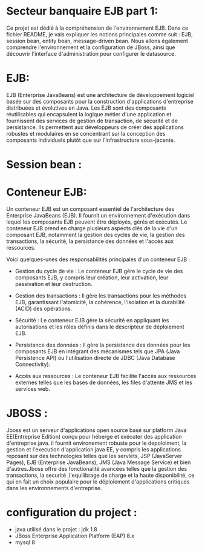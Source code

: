 # Secteur banquaire EJB part 1:
Ce projet est dédié à la compréhension de l'environnement EJB. Dans ce fichier README, je vais expliquer les notions principales comme suit : EJB, 
session bean, entity bean, message-driven bean. Nous allons également comprendre l'environnement et la configuration de JBoss, ainsi que découvrir l'interface d'administration pour configurer le datasource.

# EJB: 
  
EJB (Enterprise JavaBeans) est une architecture de développement logiciel basée sur des composants pour la construction d'applications d'entreprise distribuées et évolutives en Java.
 Les EJB sont des composants réutilisables qui encapsulent la logique métier d'une application et fournissent des services de gestion de transaction, de sécurité et de persistance.
 Ils permettent aux développeurs de créer des applications robustes et modulaires en se concentrant sur la conception des composants individuels plutôt que sur l'infrastructure sous-jacente. 
# Session bean : 



# Conteneur EJB:
  Un conteneur EJB est un composant essentiel de l'architecture des Enterprise JavaBeans (EJB). Il fournit un environnement d'exécution dans lequel les composants EJB peuvent être déployés, gérés et exécutés. Le conteneur EJB prend en charge plusieurs aspects clés de la vie d'un composant EJB, notamment la gestion des cycles de vie, la gestion des transactions, la sécurité, la persistance des données et l'accès aux ressources.
  
  Voici quelques-unes des responsabilités principales d'un conteneur EJB :
  
   - Gestion du cycle de vie : Le conteneur EJB gère le cycle de vie des composants EJB, y compris leur création, leur activation, leur passivation et leur destruction.
    
   - Gestion des transactions : Il gère les transactions pour les méthodes EJB, garantissant l'atomicité, la cohérence, l'isolation et la durabilité (ACID) des opérations.
    
   - Sécurité : Le conteneur EJB gère la sécurité en appliquant les autorisations et les rôles définis dans le descripteur de déploiement EJB.
    
   - Persistance des données : Il gère la persistance des données pour les composants EJB en intégrant des mécanismes tels que JPA (Java Persistence API) ou l'utilisation directe de JDBC (Java Database Connectivity).
    
 -  Accès aux ressources : Le conteneur EJB facilite l'accès aux ressources externes telles que les bases de données, les files d'attente JMS et les services web.
# JBOSS :

Jboss est un serveur d'applications open source basé sur platform Java EE(Entreprise Edition) conçu pour héberge et exécuter des application d'entreprise java. il fournit environement robuste pour le depoloiment, la gestion et l'execution d'application java EE, y compris les applications reposant sur des technologies telles que les servlets, JSP (JavaServer Pages), EJB (Enterprise JavaBeans), JMS (Java Message Service) et bien d'autres.Jboss offre des fonctionalité avancées telles que la gestion des transactions, la securité ,l'equilibrage de charge et la haute disponibilité, ce qui en fait un choix populaire pour le déploiement d'applications critiques dans les environnements d'entreprise.

 # configuration du project :

  - java utilisé dans le projet : jdk 1.8
  - JBoss Enterprise Application Platform (EAP) 8.x
  - mysql 8
 
